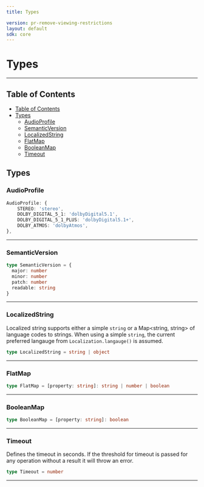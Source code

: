 ```yaml
---
title: Types

version: pr-remove-viewing-restrictions
layout: default
sdk: core
---
```


# Types

---

## Table of Contents

- [Table of Contents](#table-of-contents)
- [Types](#types)
  - [AudioProfile](#audioprofile)
  - [SemanticVersion](#semanticversion)
  - [LocalizedString](#localizedstring)
  - [FlatMap](#flatmap)
  - [BooleanMap](#booleanmap)
  - [Timeout](#timeout)

## Types

### AudioProfile

```typescript
AudioProfile: {
    STEREO: 'stereo',
    DOLBY_DIGITAL_5_1: 'dolbyDigital5.1',
    DOLBY_DIGITAL_5_1_PLUS: 'dolbyDigital5.1+',
    DOLBY_ATMOS: 'dolbyAtmos',
},

```

---

### SemanticVersion

```typescript
type SemanticVersion = {
  major: number
  minor: number
  patch: number
  readable: string
}
```

---

### LocalizedString

Localized string supports either a simple `string` or a Map<string, string> of language codes to strings. When using a simple `string`, the current preferred langauge from `Localization.langauge()` is assumed.

```typescript
type LocalizedString = string | object
```

---

### FlatMap

```typescript
type FlatMap = [property: string]: string | number | boolean
```

---

### BooleanMap

```typescript
type BooleanMap = [property: string]: boolean
```

---

### Timeout

Defines the timeout in seconds. If the threshold for timeout is passed for any operation without a result it will throw an error.

```typescript
type Timeout = number
```

---
